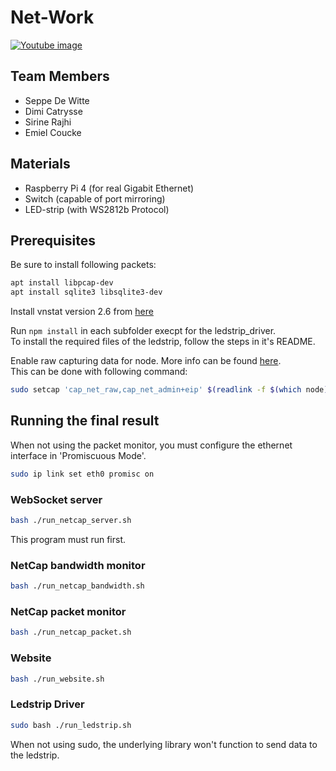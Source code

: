 # Net-Work

[![Youtube image](https://img.youtube.com/vi/tUFfpEElehE/maxres1.jpg)](https://www.youtube.com/watch?v=tUFfpEElehE)

## Team Members

* Seppe De Witte
* Dimi Catrysse
* Sirine Rajhi
* Emiel Coucke

## Materials

* Raspberry Pi 4 (for real Gigabit Ethernet)
* Switch (capable of port mirroring)
* LED-strip (with WS2812b Protocol)

## Prerequisites

Be sure to install following packets:
```bash
apt install libpcap-dev
apt install sqlite3 libsqlite3-dev
```

Install vnstat version 2.6 from [here](https://github.com/vergoh/vnstat)

Run `npm install` in each subfolder execpt for the ledstrip_driver.  
To install the required files of the ledstrip, follow the steps in it's README.

Enable raw capturing data for node. More info can be found [here](https://www.blogging-it.com/node-pcap-module-error-socket-operation-not-permitted-fehler-wenn-pcapsession-geoeffnet-wird/programmierung/javascript/nodejs.html).  
This can be done with following command:  
```bash
sudo setcap 'cap_net_raw,cap_net_admin+eip' $(readlink -f $(which node))
```

## Running the final result

When not using the packet monitor, you must configure the ethernet interface in 'Promiscuous Mode'.
```bash
sudo ip link set eth0 promisc on
```

### WebSocket server

```bash
bash ./run_netcap_server.sh
```
This program must run first.

### NetCap bandwidth monitor

```bash
bash ./run_netcap_bandwidth.sh
```

### NetCap packet monitor

```bash
bash ./run_netcap_packet.sh
```

### Website

```bash
bash ./run_website.sh
```

### Ledstrip Driver

```bash
sudo bash ./run_ledstrip.sh
```
When not using sudo, the underlying library won't function to send data to the ledstrip.
